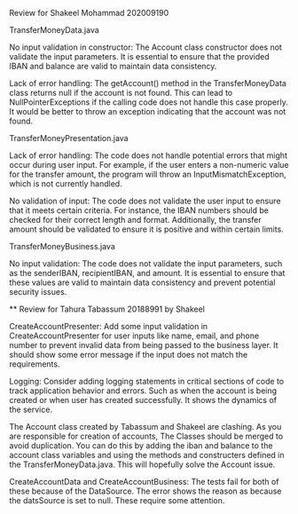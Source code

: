 Review for   Shakeel Mohammad      202009190

TransferMoneyData.java

No input validation in constructor: The Account class constructor does not validate the input parameters. It is essential to ensure that the provided IBAN and balance are valid to maintain data consistency.

Lack of error handling: The getAccount() method in the TransferMoneyData class returns null if the account is not found. This can lead to NullPointerExceptions if the calling code does not handle this case properly. It would be better to throw an exception indicating that the account was not found.

TransferMoneyPresentation.java

Lack of error handling: The code does not handle potential errors that might occur during user input. For example, if the user enters a non-numeric value for the transfer amount, the program will throw an InputMismatchException, which is not currently handled.

No validation of input: The code does not validate the user input to ensure that it meets certain criteria. For instance, the IBAN numbers should be checked for their correct length and format. Additionally, the transfer amount should be validated to ensure it is positive and within certain limits.

TransferMoneyBusiness.java

No input validation: The code does not validate the input parameters, such as the senderIBAN, recipientIBAN, and amount. It is essential to ensure that these values are valid to maintain data consistency and prevent potential security issues.





** Review for Tahura Tabassum 20188991 by Shakeel

CreateAccountPresenter:
Add some input validation in CreateAccountPresenter for user inputs like name, email, and phone number to prevent invalid data from being passed to the business layer. It should show some error message if the input does not match the requirements.

Logging: Consider adding logging statements in critical sections of code to track application behavior and errors. Such as when the account is being created or when user has created successfully. It shows the dynamics of the service.

The Account class created by Tabassum and Shakeel are clashing. As you are responsible for creation of accounts, The Classes should be merged to avoid duplication. You can do this by adding the iban and balance to the account class variables and using the methods and constructers defined in the TransferMoneyData.java. This will hopefully solve the Account issue.

CreateAccountData and CreateAccountBusiness:
The tests fail for both of these because of the DataSource. The error shows the reason as because the datsSource is set to null. These require some attention.







